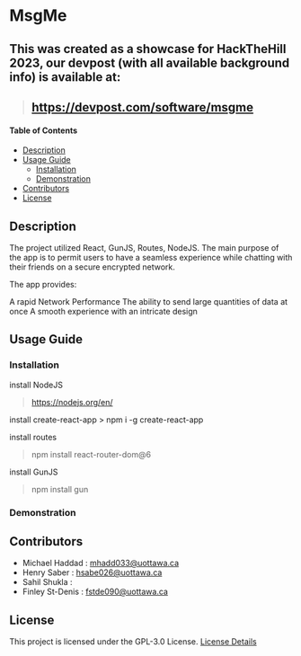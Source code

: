 # MsgMe

## This was created as a showcase for HackTheHill 2023, our devpost (with all available background info) is available at: 
> ## https://devpost.com/software/msgme

#### Table of Contents 
- [Description](#desc)
- [Usage Guide](#inst)
  * [Installation](#inst1)
  * [Demonstration](#demo)
- [Contributors](#cont)
- [License](#lics)

<a name="desc"></a>
## Description
The project utilized React, GunJS, Routes, NodeJS. 
The main purpose of the app is to permit users to have a seamless experience while chatting with their friends on a secure encrypted network.

The app provides:

A rapid Network Performance
The ability to send large quantities of data at once
A smooth experience with an intricate design

<a name="inst"></a>
## Usage Guide
<a name="inst1"></a>
### Installation
install NodeJS
> https://nodejs.org/en/

install create-react-app > npm i -g create-react-app

install routes
> npm install react-router-dom@6

install GunJS
> npm install gun


<a name="demo"></a>
### Demonstration

<!-- ![][calcDemo] -->

<a name="cont"></a>
## Contributors
- Michael Haddad : mhadd033@uottawa.ca
- Henry Saber : hsabe026@uottawa.ca
- Sahil Shukla  : 
- Finley St-Denis : fstde090@uottawa.ca

<a name="lics"></a>
## License
This project is licensed under the GPL-3.0 License. [License Details](../master/LICENSE.md)

<!-- [calcDemo]: ./calcTEST.gif -->
